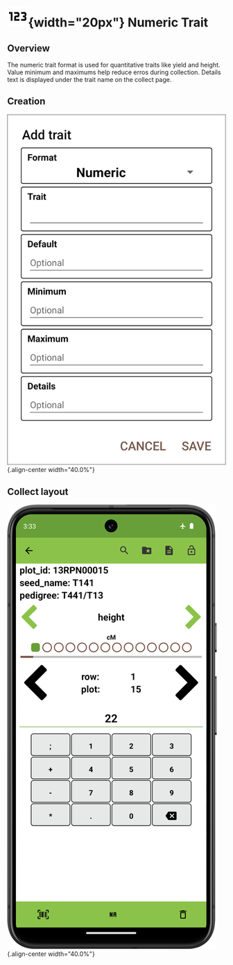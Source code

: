 ![numeric](/_static/icons/formats/numeric.png){width="20px"} Numeric Trait
==========================================================================

Overview
--------

The numeric trait format is used for quantitative traits like yield and
height. Value minimum and maximums help reduce erros during collection.
Details text is displayed under the trait name on the collect page.

Creation
--------

![](/_static/images/traits/formats/create_numeric.png){.align-center
width="40.0%"}

Collect layout
--------------

![](/_static/images/traits/formats/collect_numeric_framed.png){.align-center
width="40.0%"}

